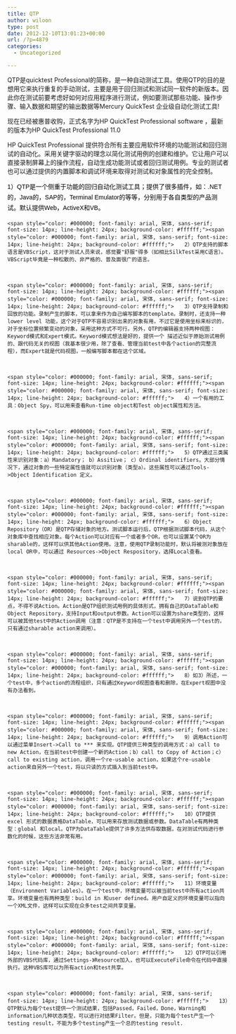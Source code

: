 ```yaml
---
title: QTP
author: wiloon
type: post
date: 2012-12-10T13:01:23+00:00
url: /?p=4879
categories:
  - Uncategorized

---
```

QTP是quicktest Professional的简称，是一种自动测试工具。使用QTP的目的是想用它来执行重复的手动测试，主要是用于回归测试和测试同一软件的新版本。因此你在测试前要考虑好如何对应用程序进行测试，例如要测试那些功能、操作步骤、输入数据和期望的输出数据等Mercury QuickTest 企业级自动化测试工具!


现在已经被惠普收购，正式名字为HP QuickTest Professional software ，最新的版本为HP QuickTest Professional 11.0


HP QuickTest Professional 提供符合所有主要应用软件环境的功能测试和回归测试的自动化。采用关键字驱动的理念以简化测试用例的创建和维护。它让用户可以直接录制屏幕上的操作流程，自动生成功能测试或者回归测试用例。专业的测试者也可以通过提供的内置脚本和调试环境来取得对测试和对象属性的完全控制。

  <span style="color: #000000; font-family: arial, 宋体, sans-serif; font-size: 14px; line-height: 24px; background-color: #ffffff;"><span style="color: #000000; font-family: arial, 宋体, sans-serif; font-size: 14px; line-height: 24px; background-color: #ffffff;">1）QTP是一个侧重于功能的回归自动化测试工具；提供了很多插件，如：.NET的，Java的，SAP的，Terminal Emulator的等等，分别用于各自类型的产品测试。默认提供Web，ActiveX和VB。 
  
  
  
    <span style="color: #000000; font-family: arial, 宋体, sans-serif; font-size: 14px; line-height: 24px; background-color: #ffffff;"><span style="color: #000000; font-family: arial, 宋体, sans-serif; font-size: 14px; line-height: 24px; background-color: #ffffff;">　　2）QTP支持的脚本语言是VBScript，这对于测试人员来说，感觉要"舒服"得多（如相比SilkTest采用C语言）。VBScript毕竟是一种松散的、非严格的、普及面很广的语言。
  
  
  
    <span style="color: #000000; font-family: arial, 宋体, sans-serif; font-size: 14px; line-height: 24px; background-color: #ffffff;"><span style="color: #000000; font-family: arial, 宋体, sans-serif; font-size: 14px; line-height: 24px; background-color: #ffffff;">　　3）QTP支持录制和回放的功能。录制产生的脚本，可以拿来作为自己编写脚本的template。录制时，还支持一种lower level 功能，这个对于QTP不容易识别出来的对象有用，不过它是使用坐标来标识的，对于坐标位置频繁变动的对象，采用这种方式不可行。另外，QTP的编辑器支持两种视图：Keyword模式和Expert模式。Keyword模式想法是好的，提供一个 描述近似于原始测试用例的、跟代码无关的视图（我基本很少用，除了查看、管理当前test中各个action的完整流程），而Expert就是代码视图，一般编写脚本都在这个区域。
  
  
  
    <span style="color: #000000; font-family: arial, 宋体, sans-serif; font-size: 14px; line-height: 24px; background-color: #ffffff;"><span style="color: #000000; font-family: arial, 宋体, sans-serif; font-size: 14px; line-height: 24px; background-color: #ffffff;">　　4）一个有用的工具：Object Spy，可以用来查看Run-time object和Test object属性和方法。
  
  
  
    <span style="color: #000000; font-family: arial, 宋体, sans-serif; font-size: 14px; line-height: 24px; background-color: #ffffff;"><span style="color: #000000; font-family: arial, 宋体, sans-serif; font-size: 14px; line-height: 24px; background-color: #ffffff;">　　5）QTP通过三类属性来识别对象：a）Mandatory； b）Assitive； c）Ordinal identifiers。大部分情况下，通过对象的一些特定属性值就可以识别对象（类型a）。这些属性可以通过Tools->Object Identification 定义。
  
  
  
    <span style="color: #000000; font-family: arial, 宋体, sans-serif; font-size: 14px; line-height: 24px; background-color: #ffffff;"><span style="color: #000000; font-family: arial, 宋体, sans-serif; font-size: 14px; line-height: 24px; background-color: #ffffff;">　　6）Object Repository（OR）是QTP存储对象的地方。测试脚本运行后，QTP根据测试脚本代码，从这个对象库中查找相应对象。每个Action可以对应有一个或者多个OR，也可以设置某个OR为 sharable的，这样可以供其他Action使用。注意，使用QTP录制功能时，默认将被测对象放在local OR中，可以通过 Resources->Object Respository，选择Local查看。
  
  
  
    <span style="color: #000000; font-family: arial, 宋体, sans-serif; font-size: 14px; line-height: 24px; background-color: #ffffff;"><span style="color: #000000; font-family: arial, 宋体, sans-serif; font-size: 14px; line-height: 24px; background-color: #ffffff;">　　7）说到QTP的要点，不得不说Action。Action是QTP组织测试用例的具体形式，拥有自己的DataTable和Object Repository，支持Input和output参数。Action可以设置为share类型的，这样可以被其他test中的Action调用（注意：QTP是不支持在一个test中调用另外一个test的，只有通过sharable action来调用）。
  
  
  
    <span style="color: #000000; font-family: arial, 宋体, sans-serif; font-size: 14px; line-height: 24px; background-color: #ffffff;"><span style="color: #000000; font-family: arial, 宋体, sans-serif; font-size: 14px; line-height: 24px; background-color: #ffffff;">　　8）如3）所述，一个test中，多个action的流程组织，只有通过Keyword视图查看和删除，在Expert视图中没有办法看到。
  
  
  
    <span style="color: #000000; font-family: arial, 宋体, sans-serif; font-size: 14px; line-height: 24px; background-color: #ffffff;"><span style="color: #000000; font-family: arial, 宋体, sans-serif; font-size: 14px; line-height: 24px; background-color: #ffffff;">　　9）调用Action可以通过菜单Insert->Call to *** 来实现。QTP提供三种类型的调用方式：a）call to new Action，在当前test中创建一个新的Action；b）call to Copy of Action；c）call to existing action，调用一个re-usable action，如果这个re-usable action来自另外一个test，将以只读的方式插入到当前test中。
  
  
  
    <span style="color: #000000; font-family: arial, 宋体, sans-serif; font-size: 14px; line-height: 24px; background-color: #ffffff;"><span style="color: #000000; font-family: arial, 宋体, sans-serif; font-size: 14px; line-height: 24px; background-color: #ffffff;">　　10）QTP提供excel 形式的数据表格DataTable，可以用来存放测试数据或参数。DataTable有两种类型：global 和local。QTP为DataTable提供了许多方法供存取数据，在对测试代码进行参数化的时候，这些方法非常有用。
  
  
  
    <span style="color: #000000; font-family: arial, 宋体, sans-serif; font-size: 14px; line-height: 24px; background-color: #ffffff;"><span style="color: #000000; font-family: arial, 宋体, sans-serif; font-size: 14px; line-height: 24px; background-color: #ffffff;">　　11）环境变量（Environment Variables）。在一个test中，环境变量可以被当前test中所有action共享。环境变量也有两种类型：build in 和user defined。用户自定义的环境变量可以指向一个XML文件，这样可以实现在众多test之间共享变量。
  
  
  
    <span style="color: #000000; font-family: arial, 宋体, sans-serif; font-size: 14px; line-height: 24px; background-color: #ffffff;"><span style="color: #000000; font-family: arial, 宋体, sans-serif; font-size: 14px; line-height: 24px; background-color: #ffffff;">　　12）QTP可以引用外部的VBS代码库，通过Settings-》Resource加入，也可以ExecuteFile命令在代码中直接执行。这种VBS库可以为所有action和test共享。
  
  
  
    <span style="color: #000000; font-family: arial, 宋体, sans-serif; font-size: 14px; line-height: 24px; background-color: #ffffff;">　　13）QTP默认为每个test提供一个测试结果，包括Passed，Failed，Done，Warning和information几种状态类型，可以进行对结果Filter。但是，只能为每个test产生一个testing result，不能为多个testing产生一个总的testing result.
 